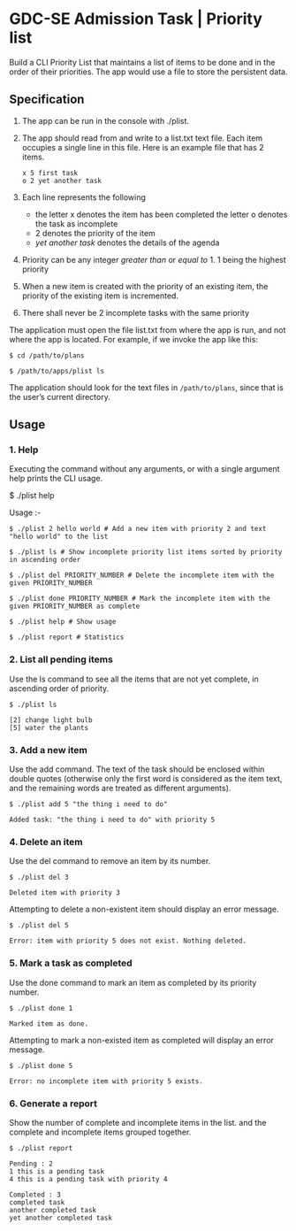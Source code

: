 # GDC-SE Admission Task | Priority list

Build a CLI Priority List that maintains a list of items to be done and in the order of their priorities. The app would use a file to store the persistent data.

## Specification

1.  The app can be run in the console with ./plist.

2.  The app should read from and write to a list.txt text file. Each item occupies a single line in this file. Here is an example file that has 2 items.
    ```
    x 5 first task
    o 2 yet another task
    ```
3.  Each line represents the following

    - the letter x denotes the item has been completed the letter o denotes the task as incomplete
    - 2 denotes the priority of the item
    - _yet another task_ denotes the details of the agenda

4.  Priority can be any integer _greater than_ or _equal to_ 1. 1 being the highest priority

5.  When a new item is created with the priority of an existing item, the priority of the existing item is incremented.

6.  There shall never be 2 incomplete tasks with the same priority

The application must open the file list.txt from where the app is run, and not where the app is located. For example, if we invoke the app like this:

```
$ cd /path/to/plans

$ /path/to/apps/plist ls
```

The application should look for the text files in `/path/to/plans`, since that is the user’s current directory.

## Usage

### 1. Help

Executing the command without any arguments, or with a single argument help prints the CLI usage.

$ ./plist help

Usage :-

```
$ ./plist 2 hello world # Add a new item with priority 2 and text "hello world" to the list

$ ./plist ls # Show incomplete priority list items sorted by priority in ascending order

$ ./plist del PRIORITY_NUMBER # Delete the incomplete item with the given PRIORITY_NUMBER

$ ./plist done PRIORITY_NUMBER # Mark the incomplete item with the given PRIORITY_NUMBER as complete

$ ./plist help # Show usage

$ ./plist report # Statistics
```

### 2. List all pending items

Use the ls command to see all the items that are not yet complete, in ascending order of priority.

```
$ ./plist ls
```

```
[2] change light bulb
[5] water the plants
```

### 3. Add a new item

Use the add command. The text of the task should be enclosed within double quotes (otherwise only the first word is considered as the item text, and the remaining words are treated as different arguments).

```
$ ./plist add 5 "the thing i need to do"
```

```
Added task: "the thing i need to do" with priority 5
```

### 4. Delete an item

Use the del command to remove an item by its number.

```
$ ./plist del 3
```

```
Deleted item with priority 3
```

Attempting to delete a non-existent item should display an error message.

```
$ ./plist del 5
```

```
Error: item with priority 5 does not exist. Nothing deleted.
```

### 5. Mark a task as completed

Use the done command to mark an item as completed by its priority number.

```
$ ./plist done 1
```

```
Marked item as done.
```

Attempting to mark a non-existed item as completed will display an error message.

```
$ ./plist done 5
```

```
Error: no incomplete item with priority 5 exists.
```

### 6. Generate a report

Show the number of complete and incomplete items in the list. and the complete and incomplete items grouped together.

```
$ ./plist report
```

```
Pending : 2
1 this is a pending task
4 this is a pending task with priority 4

Completed : 3
completed task
another completed task
yet another completed task
```

